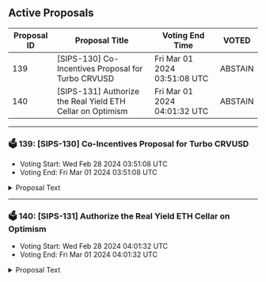 ## Active Proposals

| Proposal ID | Proposal Title | Voting End Time | VOTED |
|-------------|----------------|-----------------|-------|
| 139 | [SIPS-130] Co-Incentives Proposal for Turbo CRVUSD | Fri Mar 01 2024 03:51:08 UTC | ABSTAIN |
| 140 | [SIPS-131] Authorize the Real Yield ETH Cellar on Optimism | Fri Mar 01 2024 04:01:32 UTC | ABSTAIN |

---

### 🗳 139: [SIPS-130] Co-Incentives Proposal for Turbo CRVUSD
- Voting Start: Wed Feb 28 2024 03:51:08 UTC
- Voting End: Fri Mar 01 2024 03:51:08 UTC

<details>
<summary>Proposal Text</summary>
 
This proposal is intended to authorize a one-time transfer of 287,500 SOMM from the community pool to the CellarStaking contract, which is used to incentivize Turbo CRVUSD cellar depositors on Ethereum Mainnet.nnSee the corresponding forum post for more details: https://community.sommelier.finance/t/sips-130-upcoming-turbo-crvusd-liquidity-mining-incentives-proposal/1280
</details>

---

### 🗳 140: [SIPS-131] Authorize the Real Yield ETH Cellar on Optimism
- Voting Start: Wed Feb 28 2024 04:01:32 UTC
- Voting End: Fri Mar 01 2024 04:01:32 UTC

<details>
<summary>Proposal Text</summary>
 
This proposal is for the authorization of the Real Yield ETH Optimism Cellar. The strategy for the cellar is provided by Seven Seas Capital.nnThe goals of the strategy are to provide best-in-class organic ETH yields on Optimism. More information about the strategy, including strategy description can be found in the original forum post:nnhttps://community.sommelier.finance/t/sips-131-upcoming-optimism-real-yield-eth-proposal/1282nnIf approved, the chain will accept signed function calls submitted to the cellar contract from the strategy provider.nn-------------------------------------------------------------------nnName: Real Yield ETHnnCellar share token: RYETHnnPlatform fee: 1% (0.85% for strategy provider + 0.15% for protocol)nnPerformance fee: 20% (17% for strategy provider + 3% for protocol)nnStrategy providers: Seven Seas CapitalnnCellar address: 0xC47bB288178Ea40bF520a91826a3DEE9e0DbFA4CnnOptimistic Etherscan: https://optimistic.etherscan.io/address/0xC47bB288178Ea40bF520a91826a3DEE9e0DbFA4CnnSource: https://github.com/PeggyJV/cellar-contracts/blob/main/src/base/Cellar.solnnAudits (Macro): https://0xmacro.com/library/audits/sommelier-15.htmlnn
</details>
